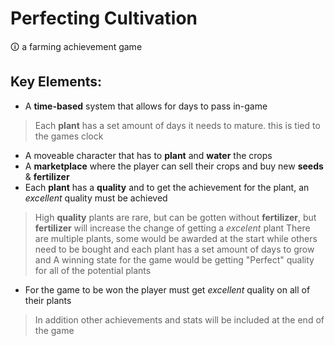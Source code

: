 # Perfecting Cultivation

🛈 a farming achievement game

## Key Elements:
- A **time-based** system that allows for days to pass in-game
> Each **plant** has a set amount of days it needs to mature. this is tied to the games clock
- A moveable character that has to **plant** and **water** the crops
- A **marketplace** where the player can sell their crops and buy new **seeds** & **fertilizer**
- Each **plant** has a **quality** and to get the achievement for the plant, an _excellent_ quality must be achieved
> High **quality** plants are rare, but can be gotten without **fertilizer**, but **fertilizer** will increase the change of getting a _excelent_ plant
There are multiple plants, some would be awarded at the start while others need to be bought  and each plant has a set amount of days to grow and 
A winning state for the game would be getting "Perfect" quality for all of the potential plants
- For the game to be won the player must get _excellent_ quality on all of their plants
> In addition other achievements and stats will be included at the end of the game
